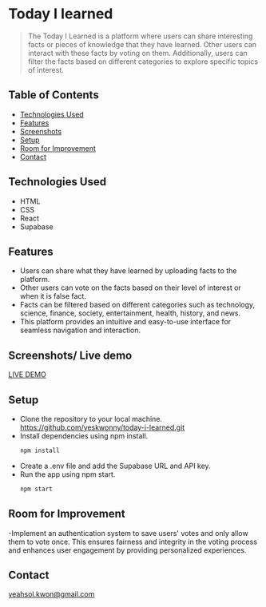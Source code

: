 # Today I learned

> The Today I Learned is a platform where users can share interesting facts or pieces of knowledge that they have learned. 
> Other users can interact with these facts by voting on them.
> Additionally, users can filter the facts based on different categories to explore specific topics of interest.

## Table of Contents

- [Technologies Used](#technologies-used)
- [Features](#features)
- [Screenshots](#screenshots)
- [Setup](#setup)
- [Room for Improvement](#room-for-improvement)
- [Contact](#contact)
<!-- * [License](#license) -->



## Technologies Used
- HTML
- CSS
- React
- Supabase
  

## Features
- Users can share what they have learned by uploading facts to the platform.
- Other users can vote on the facts based on their level of interest or when it is false fact.
- Facts can be filtered based on different categories such as technology, science, finance, society, entertainment, health, history, and news.
- This platform provides an intuitive and easy-to-use interface for seamless navigation and interaction.

## Screenshots/ Live demo
[LIVE DEMO](https://what-i-learned.netlify.app/)


<!-- If you have screenshots you'd like to share, include them here. -->

## Setup

- Clone the repository to your local machine.
   https://github.com/yeskwonny/today-i-learned.git
- Install dependencies using npm install.
   ```bash
   npm install
   ```
- Create a .env file and add the Supabase URL and API key.
- Run the app using npm start.
   ```bash
   npm start
   ```
  
## Room for Improvement
-Implement an authentication system to save users' votes and only allow them to vote once. This ensures fairness and integrity in the voting process and enhances user engagement by providing personalized experiences.

  


## Contact

yeahsol.kwon@gmail.com

